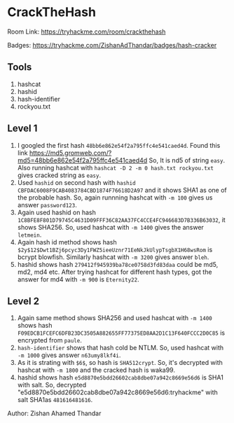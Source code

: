 # CrackTheHash

Room Link: https://tryhackme.com/room/crackthehash

Badges: https://tryhackme.com/ZishanAdThandar/badges/hash-cracker

## Tools 

1. hashcat
2. hashid
3. hash-identifier
4. rockyou.txt

## Level 1

1. I googled the first hash `48bb6e862e54f2a795ffc4e541caed4d`. Found this link https://md5.gromweb.com/?md5=48bb6e862e54f2a795ffc4e541caed4d So, It is nd5 of string `easy`. Also running hashcat with `hashcat -D 2 -m 0 hash.txt rockyou.txt` gives cracked string as `easy`.
2. Used `hashid` on second hash with `hashid CBFDAC6008F9CAB4083784CBD1874F76618D2A97` and it shows SHA1 as one of the probable hash. So, again runnning hashcat with `-m 100` gives us answer `password123`.
3. Again used hashid on hash `1C8BFE8F801D79745C4631D09FFF36C82AA37FC4CCE4FC946683D7B336B63032`, it shows SHA256. So, used hashcat with `-m 1400` gives the answer `letmein`.
4. Again hash id method shows hash `$2y$12$Dwt1BZj6pcyc3Dy1FWZ5ieeUznr71EeNkJkUlypTsgbX1H68wsRom` is bcrypt blowfish. Similarly hashcat with `-m 3200` gives answer `bleh`.
5. hashid shows hash `279412f945939ba78ce0758d3fd83daa` could be md5, md2, md4 etc. After trying hashcat for different hash types, got the answer for md4 with `-m 900` is `Eternity22`.

## Level 2

1. Again same method shows SHA256 and used hashcat with `-m 1400` shows hash `F09EDCB1FCEFC6DFB23DC3505A882655FF77375ED8AA2D1C13F640FCCC2D0C85` is encrypted from `paule`.
2. `hash-identifier` shows that hash cold be NTLM. So, used hashcat with `-m 1000` gives answer `n63umy8lkf4i`.
3.  As it is strating with `$6$`, so hash is `SHA512crypt`. So, it's decrypted with hashcat with `-m 1800` and the cracked hash is waka99.
4. hashid shows hash `e5d8870e5bdd26602cab8dbe07a942c8669e56d6` is SHA1 with salt. So, decrypted "e5d8870e5bdd26602cab8dbe07a942c8669e56d6:tryhackme" with salt SHA1as `481616481616`.

Author: Zishan Ahamed Thandar

